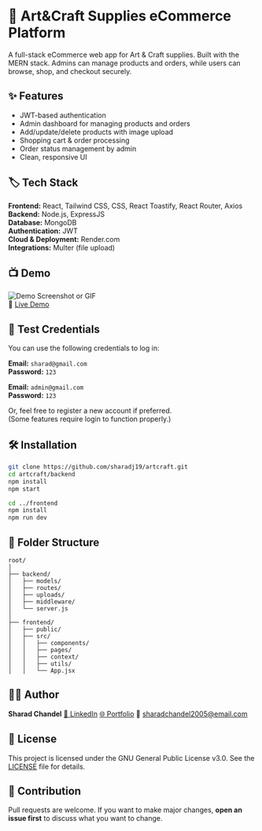 # 🚀 Art&Craft Supplies eCommerce Platform

A full-stack eCommerce web app for Art & Craft supplies. Built with the MERN stack. Admins can manage products and orders, while users can browse, shop, and checkout securely.

## ✨ Features

- JWT-based authentication
- Admin dashboard for managing products and orders
- Add/update/delete products with image upload
- Shopping cart & order processing
- Order status management by admin
- Clean, responsive UI

## 🏷️ Tech Stack

**Frontend:** React, Tailwind CSS, CSS, React Toastify, React Router, Axios  
**Backend:** Node.js, ExpressJS  
**Database:** MongoDB  
**Authentication:** JWT  
**Cloud & Deployment:** Render.com  
**Integrations:** Multer (file upload)

## 📺 Demo

![Demo Screenshot or GIF](link-to-your-screenshot-or-gif)  
🔗 [Live Demo](https://artcraft.onrender.com)

## 🧪 Test Credentials

You can use the following credentials to log in:  

**Email:** `sharad@gmail.com`  
**Password:** `123`

**Email:** `admin@gmail.com`  
**Password:** `123`

Or, feel free to register a new account if preferred.  
(Some features require login to function properly.)

## 🛠️ Installation

```bash
git clone https://github.com/sharadj19/artcraft.git
cd artcraft/backend
npm install
npm start

cd ../frontend
npm install
npm run dev
````

## 📁 Folder Structure

```plaintext
root/
│
├── backend/       
│   ├── models/
│   ├── routes/
│   ├── uploads/
│   ├── middleware/
│   └── server.js
│
├── frontend/
│   ├── public/
│   ├── src/
│   │   ├── components/
│   │   ├── pages/
│   │   ├── context/
│   │   ├── utils/
│   │   └── App.jsx
```

## 👨‍💻 Author

**Sharad Chandel**
[🔗 LinkedIn](https://www.linkedin.com/in/sharadchandel2005/)
[🌐 Portfolio](https://sharad.is-a.dev/)
📩 [sharadchandel2005@email.com](mailto:sharadchandel2005@email.com)

## 📝 License

This project is licensed under the GNU General Public License v3.0.
See the [LICENSE](./LICENSE) file for details.

## 🤝 Contribution

Pull requests are welcome.
If you want to make major changes, **open an issue first** to discuss what you want to change.
